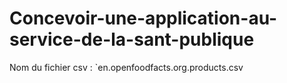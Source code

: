 # Concevoir-une-application-au-service-de-la-sant-publique
Nom du fichier csv : `en.openfoodfacts.org.products.csv
